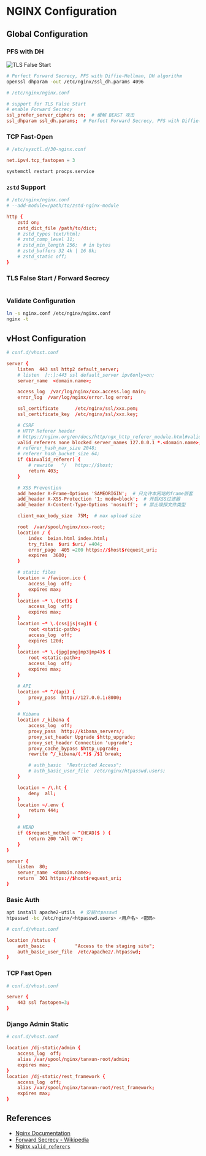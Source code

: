 # NGINX Configuration

## Global Configuration

### PFS with DH

![TLS False Start](https://leven-cn.github.io/linux-cookbook/imgs/tls-false-start.png)

```bash
# Perfect Forward Secrecy, PFS with Diffie-Hellman, DH algorithm
openssl dhparam -out /etc/nginx/ssl_dh.params 4096
```

```conf
# /etc/nginx/nginx.conf

# support for TLS False Start
# enable Forward Secrecy
ssl_prefer_server_ciphers on;  # 缓解 BEAST 攻击
ssl_dhparam ssl_dh.params;  # Perfect Forward Secrecy, PFS with Diffie-Hellman, DH algorithm
```

### TCP Fast-Open

```conf
# /etc/sysctl.d/30-nginx.conf

net.ipv4.tcp_fastopen = 3
```

```bash
systemctl restart procps.service
```

### `zstd` Support

```conf
# /etc/nginx/nginx.conf
# --add-module=/path/to/zstd-nginx-module

http {
    zstd on;
    zstd_dict_file /path/to/dict;
    # zstd_types text/html;
    # zstd_comp_level 11;
    # zstd_min_length 256;  # in bytes
    # zstd_buffers 32 4k | 16 8k;
    # zstd_static off;
}
```

### TLS False Start / Forward Secrecy

```conf

```

### Validate Configuration

```bash
ln -s nginx.conf /etc/nginx/nginx.conf
nginx -t
```

## vHost Configuration

```conf
# conf.d/vhost.conf

server {
    listen  443 ssl http2 default_server;
    # listen  [::]:443 ssl default_server ipv6only=on;
    server_name  <domain.name>;

    access_log  /var/log/nginx/xxx.access.log main;
    error_log  /var/log/nginx/error.log error;

    ssl_certificate      /etc/nginx/ssl/xxx.pem;
    ssl_certificate_key  /etc/nginx/ssl/xxx.key;

    # CSRF
    # HTTP Referer header
    # https://nginx.org/en/docs/http/ngx_http_referer_module.html#valid_referers
    valid_referers none blocked server_names 127.0.0.1 *.<domain.name>;
    # referer_hash_max_size 2048;
    # referer_hash_bucket_size 64;
    if ($invalid_referer) {
        # rewrite   ^/   https://$host;
        return 403;
    }

    # XSS Prevention
    add_header X-Frame-Options 'SAMEORIGIN';  # 只允许本网站的frame嵌套
    add_header X-XSS-Protection '1; mode=block';  # 开启XSS过滤器
    add_header X-Content-Type-Options 'nosniff';  # 禁止嗅探文件类型

    client_max_body_size  75M;  # max upload size

    root  /var/spool/nginx/xxx-root;
    location / {
        index  beian.html index.html;
        try_files  $uri $uri/ =404;
        error_page  405 =200 https://$host$request_uri;
        expires  3600;
    }

    # static files
    location = /favicon.ico {
        access_log  off;
        expires max;
    }
    location ~* \.(txt)$ {
        access_log  off;
        expires max;
    }
    location ~* \.(css|js|svg)$ {
        root <static-path>;
        access_log  off;
        expires 120d;
    }
    location ~* \.(jpg|png|mp3|mp4)$ {
        root <static-path>;
        access_log  off;
        expires max;
    }

    # API
    location ~* ^/(api) {
        proxy_pass  http://127.0.0.1:8000;
    }

    # Kibana
    location /_kibana {
        access_log  off;
        proxy_pass  http://kibana_servers/;
        proxy_set_header Upgrade $http_upgrade;
        proxy_set_header Connection 'upgrade';
        proxy_cache_bypass $http_upgrade;
        rewrite ^/_kibana/(.*)$ /$1 break;

        # auth_basic  "Restricted Access";
        # auth_basic_user_file  /etc/nginx/htpasswd.users;
    }

    location ~ /\.ht {
        deny  all;
    }
    location ~/.env {
        return 444;
    }

    # HEAD
    if ($request_method ~ ^(HEAD)$ ) {
        return 200 "All OK";
    }
}

server {
    listen  80;
    server_name  <domain.name>;
    return  301 https://$host$request_uri;
}
```

### Basic Auth

```bash
apt install apache2-utils  # 安装htpasswd
htpasswd -bc /etc/nginx/<htpasswd.users> <用户名> <密码>
```

```conf
# conf.d/vhost.conf

location /status {
    auth_basic           "Access to the staging site";
    auth_basic_user_file  /etc/apache2/.htpasswd;
}
```

### TCP Fast Open

```conf
# conf.d/vhost.conf

server {
    443 ssl fastopen=3;
}
```

### Django Admin Static

```conf
# conf.d/vhost.conf

location /dj-static/admin {
    access_log  off;
    alias /var/spool/nginx/tanxun-root/admin;
    expires max;
}
location /dj-static/rest_framework {
    access_log  off;
    alias /var/spool/nginx/tanxun-root/rest_framework;
    expires max;
}
```

## References

- [Nginx Documentation](https://nginx.org/en/docs/)
- [Forward Secrecy - Wikipedia](https://en.wikipedia.org/wiki/Forward_secrecy)
- [Nginx `valid_referers`](https://nginx.org/en/docs/http/ngx_http_referer_module.html#valid_referers)
